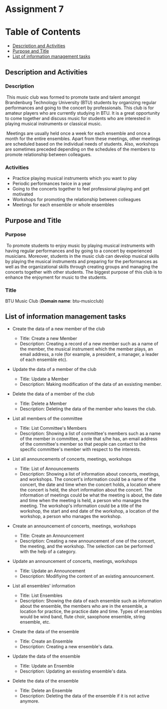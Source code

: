 # Assignment 7
# Table of Contents
* [Description and Activities](#description-and-activities)
* [Purpose and Title](#purpose-and-title)
* [List of information management tasks](#list-of-information-management-tasks)

## Description and Activities

### Description 
&nbsp;This music club was formed to promote taste and talent amongst Brandenburg Technology University (BTU) students by organizing regular performances and going to the concert by professionals. This club is for amateur players who are currently studying in BTU. It is a great opportunity to come together and discuss music for students who are interested in playing musical instruments or classical music. 

&nbsp;Meetings are usually held once a week for each ensemble and once a month for the entire ensembles. Apart from these meetings, other meetings are scheduled based on the individual needs of students. Also, workshops are sometimes preceded depending on the schedules of the members to promote relationship between colleagues.

### Activities
- Practice playing musical instruments which you want to play
- Periodic performances twice in a year
- Going to the concerts together to feel professional playing and get motivated
- Workshops for promoting the relationship between colleagues 
- Meetings for each ensemble or whole ensembles

## Purpose and Title
### Purpose
&nbsp;To promote students to enjoy music by playing musical instruments with having regular performances and by going to a concert by experienced musicians. Moreover, students in the music club can develop musical skills by playing the musical instruments and preparing for the performances as well as the organizational skills through creating groups and managing the concerts together with other students. The biggest purpose of this club is to enhance the enjoyment for music to the students.

### Title
BTU Music Club (**Domain name**: btu-musicclub)

## List of information management tasks
+ Create the data of a new member of the club
  + Title: Create a new Member
  + Description: Creating a record of a new member such as a name of the member, the musical instrument which the member plays, an email address, a role (for example, a president, a manager, a leader of each ensemble etc).
 
+ Update the data of a member of the club
  + Title: Update a Member
  + Description: Making modification of the data of an exsisting member.
  
+ Delete the data of a member of the club
  + Title: Delete a Member
  + Description: Deleting the data of the member who leaves the club.
  
+ List all members of the committee
  + Title: List Committee's Members
  + Description: Showing a list of committee's members such as a name of the member in committee, a role that s/he has, an email address of the committee's member so that people can contact to the specific committee's member with respect to the interests.

+ List all announcements of concerts, meetings, workshops
  + Title: List of Announcements
  + Description: Showing a list of information about concerts, meetings, and workshops. The concert's information could be a name of the concert, the date and time when the concert holds, a location where the concert is held, the short information about the concert. The information of meetings could be what the meeting is about, the date and time when the meeting is held, a person who manages the meeting. The workshop's information could be a title of the workshop, the start and end date of the workshop, a location of the workshop, a person who manages the workshop.

+ Create an announcement of concerts, meetings, workshops
  + Title: Create an Announcement
  + Description: Creating a new announcement of one of the concert, the meeting, and the workshop. The selection can be performed with the help of a category.

+ Update an announcement of concerts, meetings, workshops
  + Title: Update an Announcement
  + Description: Modifiying the content of an existing announcement.

+ List all ensembles' information
  + Title: List Ensembles
  + Description: Showing the data of each ensemble such as information about the ensemble, the members who are in the ensemble, a location for practice, the practice date and time. Types of ensembles would be wind band, flute choir, saxophone ensemble, string ensemble, etc.

+ Create the data of the ensemble
  + Title: Create an Ensemble
  + Description: Creating a new ensemble's data.

+ Update the data of the ensemble
  + Title: Update an Ensemble
  + Description: Updating an exsisting ensemble's data.

+ Delete the data of the ensemble
  + Title: Delete an Ensemble
  + Description: Deleting the data of the ensemble if it is not active anymore.






